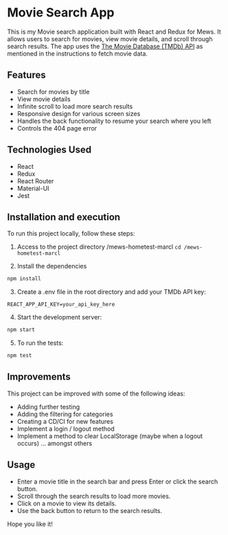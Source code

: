 # Movie Search App

This is my Movie search application built with React and Redux for Mews. It allows users to search for movies, view movie details, and scroll through search results. The app uses the [The Movie Database (TMDb) API](https://www.themoviedb.org/documentation/api) as mentioned in the instructions to fetch movie data.

## Features

- Search for movies by title
- View movie details
- Infinite scroll to load more search results
- Responsive design for various screen sizes
- Handles the back functionality to resume your search where you left
- Controls the 404 page error

## Technologies Used

- React
- Redux
- React Router
- Material-UI
- Jest

## Installation and execution

To run this project locally, follow these steps:

1. Access to the project directory /mews-hometest-marcl
`cd /mews-hometest-marcl`

2. Install the dependencies

```bash
npm install
```

3. Create a .env file in the root directory and add your TMDb API key:

`REACT_APP_API_KEY=your_api_key_here`

4. Start the development server:

```bash
npm start
```

5. To run the tests:

```bash
npm test
```

## Improvements
This project can be improved with some of the following ideas:
- Adding further testing
- Adding the filtering for categories
- Creating a CD/CI for new features
- Implement a login / logout method
- Implement a method to clear LocalStorage (maybe when a logout occurs)
... amongst others


## Usage
- Enter a movie title in the search bar and press Enter or click the search button.
- Scroll through the search results to load more movies.
- Click on a movie to view its details.
- Use the back button to return to the search results.

Hope you like it!